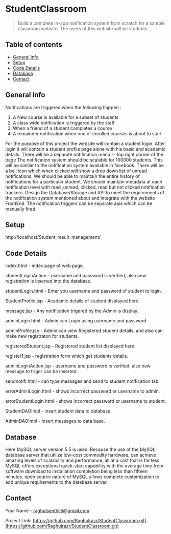 # StudentClassroom
> Build a complete in-app notification system from scratch for a sample classroom website.
The users of this website will be students.

## Table of contents
* [General info](#general-info)
* [Setup](#setup)
* [Code Details](#code-details)
* [Database](#database)
* [Contact](#contact)

## General info
Notifications are triggered when the following happen :
1) A New course is available for a subset of students
2) A class wide notification is triggered by the staff
3) When a friend of a student completes a course
4) A remainder notification when one of enrolled courses is about to start

For the purpose of this project the website will contain a student login.
After login it will contain a student profile page alone with his basic and academic details.
There will be a separate notification menu -- top right corner of the page
The notification system should be scalable for 100000 students.
This will be similar to the notification system available in facebook.
There will be a bell icon which when clicked will show a drop down list of unread notifications.
We should be able to maintain the entire history of notifications for a particular student.
We should maintain metadata at each notification level with read ,unread, clicked, read but not
clicked notification trackers.
Design the Database/Storage and API to meet the requirements of the notification system
mentioned about and integrate with the website FrontEnd.
The notification triggers can be separate apis which can be manually fired.


## Setup
http://localhost/Student_result_management/

## Code Details
index.html - index page of web page.

studentLoginAction - username and password is verified, also new registration is inserted into the database.

studentLogin.html - Enter you username and password of student to login.

StudentProfile.jsp - Acadamic details of student displayed here.

message.jsp - Any notification trigered by the Admin is display.

adminLogin.html - Admin can Login using username and password.

adminProfile.jsp - Admin can view Registered student details, and also can make new registraton for students.

registeredStudent.jsp - Registered student list displayed here.

register1.jsp - registration form which get students details.

adminLoginAction.jsp - username and password is verified, also new message to triger can be inserted.

sendnotifi.html - can type messages and send to student notification tab. 

errorAdminLogin.html - shows incorrect password or username to admin.

errorStudentLogin.html - shows incorrect password or username to student.

StudentDAOImpl - insert student data to database.

AdminDAOImpl - insert messages to data base.

## Database

Here MySQL server version 5.5 is used. Because the use of the MySQL database server that utilize low-cost commodity hardware, can achieve amazing levels of scalability and performance, all at a cost that is far less. MySQL offers exceptional quick-start capability with the average time from software download to installation completion being less than fifteen minutes. open source nature of MySQL allows complete customization to add unique requirements to the database server.

## Contact
Your Name - raghulsenthil6@gmail.com

Project Link: [https://github.com/Raghulrazr/StudentClassroom.git](https://github.com/Raghulrazr/StudentClassroom.git)
